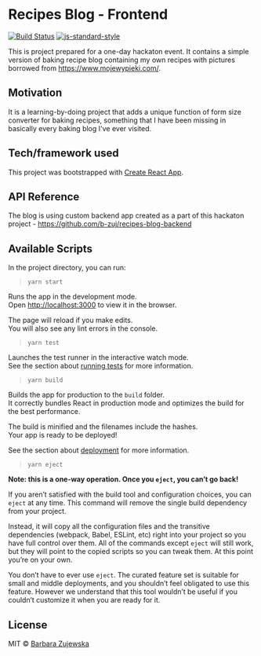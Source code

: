 # Recipes Blog - Frontend

[![Build Status](https://travis-ci.com/travis-ci/travis-web.svg?branch=master)](https://travis-ci.com/travis-ci/travis-web)
[![js-standard-style](https://img.shields.io/badge/code%20style-standard-brightgreen.svg?style=flat)](https://github.com/feross/standard)
 
This is project prepared for a one-day hackaton event. It contains a simple version of baking recipe blog containing my own recipes with pictures borrowed from https://www.mojewypieki.com/.

## Motivation
It is a learning-by-doing project that adds a unique function of form size converter for baking recipes, something that I have been missing in basically every baking blog I've ever visited.

## Tech/framework used
This project was bootstrapped with [Create React App](https://github.com/facebook/create-react-app).

## API Reference
The blog is using custom backend app created as a part of this hackaton project - https://github.com/b-zuj/recipes-blog-backend

## Available Scripts
In the project directory, you can run:

> `yarn start`

Runs the app in the development mode.\
Open [http://localhost:3000](http://localhost:3000) to view it in the browser.

The page will reload if you make edits.\
You will also see any lint errors in the console.

> `yarn test`

Launches the test runner in the interactive watch mode.\
See the section about [running tests](https://facebook.github.io/create-react-app/docs/running-tests) for more information.

> `yarn build`

Builds the app for production to the `build` folder.\
It correctly bundles React in production mode and optimizes the build for the best performance.

The build is minified and the filenames include the hashes.\
Your app is ready to be deployed!

See the section about [deployment](https://facebook.github.io/create-react-app/docs/deployment) for more information.

> `yarn eject`

**Note: this is a one-way operation. Once you `eject`, you can’t go back!**

If you aren’t satisfied with the build tool and configuration choices, you can `eject` at any time. This command will remove the single build dependency from your project.

Instead, it will copy all the configuration files and the transitive dependencies (webpack, Babel, ESLint, etc) right into your project so you have full control over them. All of the commands except `eject` will still work, but they will point to the copied scripts so you can tweak them. At this point you’re on your own.

You don’t have to ever use `eject`. The curated feature set is suitable for small and middle deployments, and you shouldn’t feel obligated to use this feature. However we understand that this tool wouldn’t be useful if you couldn’t customize it when you are ready for it.

## License
MIT © [Barbara Zujewska]()
